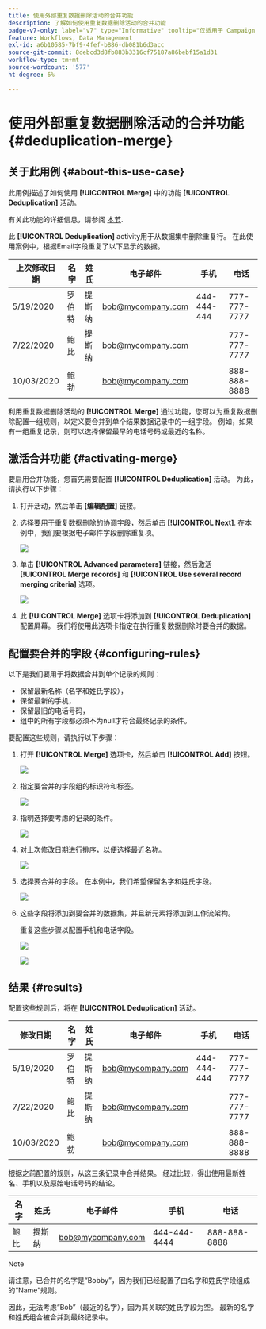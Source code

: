 ```yaml
---
title: 使用外部重复数据删除活动的合并功能
description: 了解如何使用重复数据删除活动的合并功能
badge-v7-only: label="v7" type="Informative" tooltip="仅适用于 Campaign Classic v7"
feature: Workflows, Data Management
exl-id: a6b10585-7bf9-4fef-b886-db081b6d3acc
source-git-commit: 8debcd3d8fb883b3316cf75187a86bebf15a1d31
workflow-type: tm+mt
source-wordcount: '577'
ht-degree: 6%

---
```


# 使用外部重复数据删除活动的合并功能 {#deduplication-merge}



## 关于此用例 {#about-this-use-case}

此用例描述了如何使用 **[!UICONTROL Merge]** 中的功能 **[!UICONTROL Deduplication]** 活动。

有关此功能的详细信息，请参阅 [本节](deduplication.md#merging-fields-into-single-record).

此 **[!UICONTROL Deduplication]** activity用于从数据集中删除重复行。 在此使用案例中，根据Email字段重复了以下显示的数据。

| 上次修改日期 | 名字 | 姓氏 | 电子邮件 | 手机 | 电话 |
|-----|------------|-----------|-------|--------------|------|
| 5/19/2020 | 罗伯特 | 提斯纳 | bob@mycompany.com | 444-444-444 | 777-777-7777 |
| 7/22/2020 | 鲍比 | 提斯纳 | bob@mycompany.com | | 777-777-7777 |
| 10/03/2020 | 鲍勃 |  | bob@mycompany.com | | 888-888-8888 |

利用重复数据删除活动的 **[!UICONTROL Merge]** 通过功能，您可以为重复数据删除配置一组规则，以定义要合并到单个结果数据记录中的一组字段。 例如，如果有一组重复记录，则可以选择保留最早的电话号码或最近的名称。

## 激活合并功能 {#activating-merge}


要启用合并功能，您首先需要配置 **[!UICONTROL Deduplication]** 活动。 为此，请执行以下步骤：

1. 打开活动，然后单击 **[编辑配置]** 链接。

1. 选择要用于重复数据删除的协调字段，然后单击 **[!UICONTROL Next]**. 在本例中，我们要根据电子邮件字段删除重复项。

   ![](assets/uc_merge_edit.png)

1. 单击 **[!UICONTROL Advanced parameters]** 链接，然后激活 **[!UICONTROL Merge records]** 和 **[!UICONTROL Use several record merging criteria]** 选项。

   ![](assets/uc_merge_advanced_parameters.png)

1. 此 **[!UICONTROL Merge]** 选项卡将添加到 **[!UICONTROL Deduplication]** 配置屏幕。 我们将使用此选项卡指定在执行重复数据删除时要合并的数据。

## 配置要合并的字段 {#configuring-rules}

以下是我们要用于将数据合并到单个记录的规则：

* 保留最新名称（名字和姓氏字段），
* 保留最新的手机，
* 保留最旧的电话号码，
* 组中的所有字段都必须不为null才符合最终记录的条件。

要配置这些规则，请执行以下步骤：

1. 打开 **[!UICONTROL Merge]** 选项卡，然后单击 **[!UICONTROL Add]** 按钮。

   ![](assets/uc_merge_add.png)

1. 指定要合并的字段组的标识符和标签。

   ![](assets/uc_merge_identifier.png)

1. 指明选择要考虑的记录的条件。

   ![](assets/uc_merge_filter.png)

1. 对上次修改日期进行排序，以便选择最近名称。

   ![](assets/uc_merge_sort.png)

1. 选择要合并的字段。 在本例中，我们希望保留名字和姓氏字段。

   ![](assets/uc_merge_keep.png)

1. 这些字段将添加到要合并的数据集，并且新元素将添加到工作流架构。

   重复这些步骤以配置手机和电话字段。

   ![](assets/dedup8.png)

   ![](assets/dedup9.png)

## 结果 {#results}

配置这些规则后，将在 **[!UICONTROL Deduplication]** 活动。

| 修改日期 | 名字 | 姓氏 | 电子邮件 | 手机 | 电话 |
|-----|------------|-----------|-------|--------------|------|
| 5/19/2020 | 罗伯特 | 提斯纳 | bob@mycompany.com | 444-444-444 | 777-777-7777 |
| 7/22/2020 | 鲍比 | 提斯纳 | bob@mycompany.com | | 777-777-7777 |
| 10/03/2020 | 鲍勃 |  | bob@mycompany.com | | 888-888-8888 |

根据之前配置的规则，从这三条记录中合并结果。 经过比较，得出使用最新姓名、手机以及原始电话号码的结论。

| 名字 | 姓氏 | 电子邮件 | 手机 | 电话 |
|------------|-----------|-------|--------------|------|
| 鲍比 | 提斯纳 | bob@mycompany.com | 444-444-4444 | 888-888-8888 |

>[!NOTE]
>
> 请注意，已合并的名字是“Bobby”，因为我们已经配置了由名字和姓氏字段组成的“Name”规则。
>
>因此，无法考虑“Bob”（最近的名字），因为其关联的姓氏字段为空。 最新的名字和姓氏组合被合并到最终记录中。

